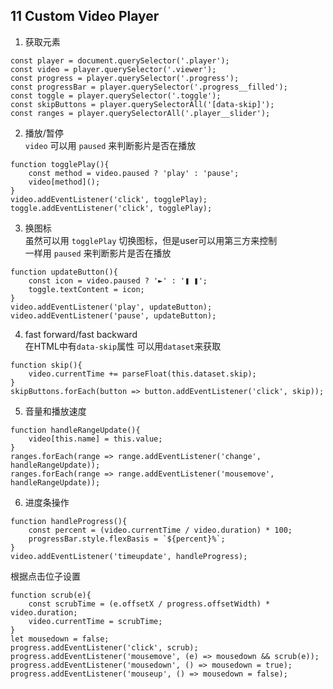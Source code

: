 ## 11 Custom Video Player

1. 获取元素
```
const player = document.querySelector('.player');
const video = player.querySelector('.viewer');
const progress = player.querySelector('.progress');
const progressBar = player.querySelector('.progress__filled');
const toggle = player.querySelector('.toggle');
const skipButtons = player.querySelectorAll('[data-skip]');
const ranges = player.querySelectorAll('.player__slider');
```

2. 播放/暂停  
`video` 可以用 `paused` 来判断影片是否在播放  
```
function togglePlay(){
    const method = video.paused ? 'play' : 'pause';
    video[method]();
}
video.addEventListener('click', togglePlay);
toggle.addEventListener('click', togglePlay);
```

3. 换图标  
虽然可以用 `togglePlay` 切换图标，但是user可以用第三方来控制  
一样用 `paused` 来判断影片是否在播放  
```
function updateButton(){
    const icon = video.paused ? '►' : '❚ ❚';
    toggle.textContent = icon;
}
video.addEventListener('play', updateButton);
video.addEventListener('pause', updateButton);
```

4. fast forward/fast backward  
在HTML中有`data-skip`属性 可以用`dataset`来获取  
```
function skip(){
    video.currentTime += parseFloat(this.dataset.skip);
}
skipButtons.forEach(button => button.addEventListener('click', skip));
```

5. 音量和播放速度  
```
function handleRangeUpdate(){
    video[this.name] = this.value;
}
ranges.forEach(range => range.addEventListener('change', handleRangeUpdate));
ranges.forEach(range => range.addEventListener('mousemove', handleRangeUpdate));
```

6. 进度条操作  
```
function handleProgress(){
    const percent = (video.currentTime / video.duration) * 100;
    progressBar.style.flexBasis = `${percent}%`;
}
video.addEventListener('timeupdate', handleProgress);
```
根据点击位子设置  
```
function scrub(e){
    const scrubTime = (e.offsetX / progress.offsetWidth) * video.duration;
    video.currentTime = scrubTime;
}
let mousedown = false;
progress.addEventListener('click', scrub);
progress.addEventListener('mousemove', (e) => mousedown && scrub(e));
progress.addEventListener('mousedown', () => mousedown = true);
progress.addEventListener('mouseup', () => mousedown = false);
```
